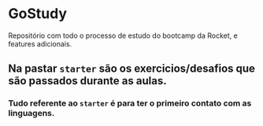 # GoStudy
Repositório com todo o processo de estudo do bootcamp da Rocket, e features adicionais.


## Na pastar `starter` são os exercicios/desafios que são passados durante as aulas.
### Tudo referente ao `starter` é para ter o primeiro contato com as linguagens.
